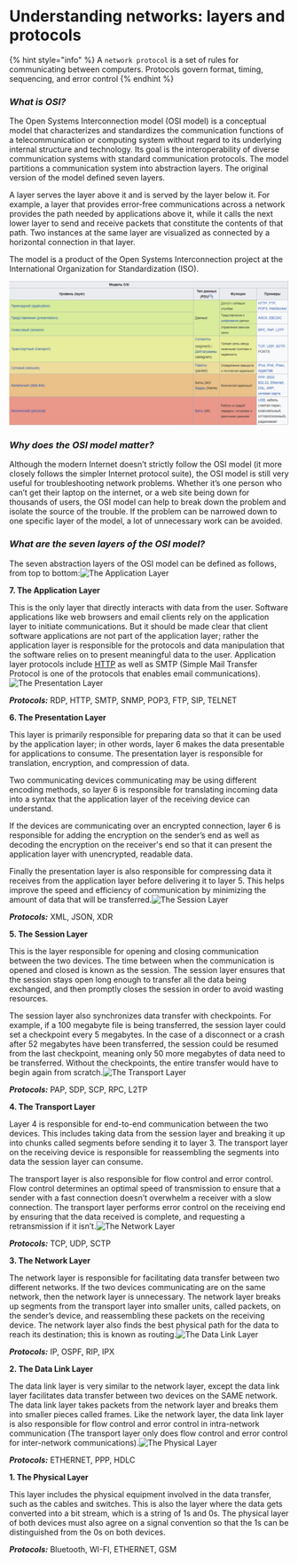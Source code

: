 # Understanding networks: layers and protocols

{% hint style="info" %}
 A `network protocol` is a set of rules for communicating between computers. Protocols govern format, timing, sequencing, and error control
{% endhint %}

### _**What is OSI?**_

The Open Systems Interconnection model \(OSI model\) is a conceptual model that characterizes and standardizes the communication functions of a telecommunication or computing system without regard to its underlying internal structure and technology. Its goal is the interoperability of diverse communication systems with standard communication protocols. The model partitions a communication system into abstraction layers. The original version of the model defined seven layers.

A layer serves the layer above it and is served by the layer below it. For example, a layer that provides error-free communications across a network provides the path needed by applications above it, while it calls the next lower layer to send and receive packets that constitute the contents of that path. Two instances at the same layer are visualized as connected by a horizontal connection in that layer.

The model is a product of the Open Systems Interconnection project at the International Organization for Standardization \(ISO\).

![Layer architecture](../../.gitbook/assets/image%20%28110%29.png)

### _**Why does the OSI model matter?**_ 

Although the modern Internet doesn’t strictly follow the OSI model \(it more closely follows the simpler Internet protocol suite\), the OSI model is still very useful for troubleshooting network problems. Whether it’s one person who can’t get their laptop on the internet, or a web site being down for thousands of users, the OSI model can help to break down the problem and isolate the source of the trouble. If the problem can be narrowed down to one specific layer of the model, a lot of unnecessary work can be avoided.

### _**What are the seven layers of the OSI model?**_

The seven abstraction layers of the OSI model can be defined as follows, from top to bottom:![The Application Layer](https://www.cloudflare.com/img/learning/ddos/glossary/open-systems-interconnection-model-osi/7-application-layer.svg)

**7. The Application Layer**

This is the only layer that directly interacts with data from the user. Software applications like web browsers and email clients rely on the application layer to initiate communications. But it should be made clear that client software applications are not part of the application layer; rather the application layer is responsible for the protocols and data manipulation that the software relies on to present meaningful data to the user. Application layer protocols include [HTTP](https://www.cloudflare.com/learning/ddos/glossary/hypertext-transfer-protocol-http/) as well as SMTP \(Simple Mail Transfer Protocol is one of the protocols that enables email communications\).![The Presentation Layer](https://www.cloudflare.com/img/learning/ddos/glossary/open-systems-interconnection-model-osi/6-presentation-layer.svg)

_**Protocols:**_ RDP, HTTP, SMTP, SNMP, POP3, FTP, SIP, TELNET

**6. The Presentation Layer**

This layer is primarily responsible for preparing data so that it can be used by the application layer; in other words, layer 6 makes the data presentable for applications to consume. The presentation layer is responsible for translation, encryption, and compression of data.

Two communicating devices communicating may be using different encoding methods, so layer 6 is responsible for translating incoming data into a syntax that the application layer of the receiving device can understand.

If the devices are communicating over an encrypted connection, layer 6 is responsible for adding the encryption on the sender’s end as well as decoding the encryption on the receiver's end so that it can present the application layer with unencrypted, readable data.

Finally the presentation layer is also responsible for compressing data it receives from the application layer before delivering it to layer 5. This helps improve the speed and efficiency of communication by minimizing the amount of data that will be transferred.![The Session Layer](https://www.cloudflare.com/img/learning/ddos/glossary/open-systems-interconnection-model-osi/5-session-layer.svg)

_**Protocols:**_ XML, JSON, XDR

**5. The Session Layer**

This is the layer responsible for opening and closing communication between the two devices. The time between when the communication is opened and closed is known as the session. The session layer ensures that the session stays open long enough to transfer all the data being exchanged, and then promptly closes the session in order to avoid wasting resources.

The session layer also synchronizes data transfer with checkpoints. For example, if a 100 megabyte file is being transferred, the session layer could set a checkpoint every 5 megabytes. In the case of a disconnect or a crash after 52 megabytes have been transferred, the session could be resumed from the last checkpoint, meaning only 50 more megabytes of data need to be transferred. Without the checkpoints, the entire transfer would have to begin again from scratch.![The Transport Layer](https://www.cloudflare.com/img/learning/ddos/glossary/open-systems-interconnection-model-osi/4-transport-layer.svg)

_**Protocols:**_ PAP, SDP, SCP, RPC, L2TP

**4. The Transport Layer**

Layer 4 is responsible for end-to-end communication between the two devices. This includes taking data from the session layer and breaking it up into chunks called segments before sending it to layer 3. The transport layer on the receiving device is responsible for reassembling the segments into data the session layer can consume.

The transport layer is also responsible for flow control and error control. Flow control determines an optimal speed of transmission to ensure that a sender with a fast connection doesn’t overwhelm a receiver with a slow connection. The transport layer performs error control on the receiving end by ensuring that the data received is complete, and requesting a retransmission if it isn’t.![The Network Layer](https://www.cloudflare.com/img/learning/ddos/glossary/open-systems-interconnection-model-osi/3-network-layer.svg)

_**Protocols:**_ TCP, UDP, SCTP

**3. The Network Layer**

The network layer is responsible for facilitating data transfer between two different networks. If the two devices communicating are on the same network, then the network layer is unnecessary. The network layer breaks up segments from the transport layer into smaller units, called packets, on the sender’s device, and reassembling these packets on the receiving device. The network layer also finds the best physical path for the data to reach its destination; this is known as routing.![The Data Link Layer](https://www.cloudflare.com/img/learning/ddos/glossary/open-systems-interconnection-model-osi/2-data-link-layer.svg)

_**Protocols:**_ IP, OSPF, RIP, IPX

**2. The Data Link Layer**

The data link layer is very similar to the network layer, except the data link layer facilitates data transfer between two devices on the SAME network. The data link layer takes packets from the network layer and breaks them into smaller pieces called frames. Like the network layer, the data link layer is also responsible for flow control and error control in intra-network communication \(The transport layer only does flow control and error control for inter-network communications\).![The Physical Layer](https://www.cloudflare.com/img/learning/ddos/glossary/open-systems-interconnection-model-osi/1-physical-layer.svg)

_**Protocols:**_ ETHERNET, PPP, HDLC

**1. The Physical Layer**

This layer includes the physical equipment involved in the data transfer, such as the cables and switches. This is also the layer where the data gets converted into a bit stream, which is a string of 1s and 0s. The physical layer of both devices must also agree on a signal convention so that the 1s can be distinguished from the 0s on both devices.

_**Protocols:**_ Bluetooth, WI-FI, ETHERNET, GSM

